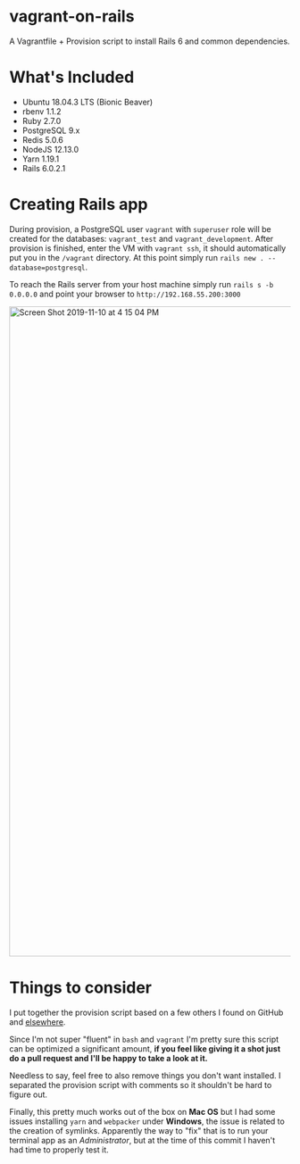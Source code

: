 # vagrant-on-rails
A Vagrantfile + Provision script to install Rails 6 and common dependencies.

# What's Included
- Ubuntu 18.04.3 LTS (Bionic Beaver)
- rbenv 1.1.2
- Ruby 2.7.0
- PostgreSQL 9.x
- Redis 5.0.6
- NodeJS 12.13.0
- Yarn 1.19.1
- Rails 6.0.2.1

# Creating Rails app
During provision, a PostgreSQL user `vagrant` with `superuser` role will be created for the databases: `vagrant_test` and `vagrant_development`. 
After provision is finished, enter the VM with `vagrant ssh`, it should automatically put you in the `/vagrant` directory. At this point simply run `rails new . --database=postgresql`.

To reach the Rails server from your host machine simply run `rails s -b 0.0.0.0` and point your browser to `http://192.168.55.200:3000`

<img width="1165" alt="Screen Shot 2019-11-10 at 4 15 04 PM" src="https://user-images.githubusercontent.com/1434675/68553402-a2a71e00-03d5-11ea-8abd-c20643ad2f1a.png">

# Things to consider
I put together the provision script based on a few others I found on GitHub and [elsewhere](https://gorails.com/setup/ubuntu/18.04).

Since I'm not super "fluent" in `bash` and `vagrant` I'm pretty sure this script can be optimized a significant amount, **if you feel like giving it a shot just do a pull request and I'll be happy to take a look at it.**

Needless to say, feel free to also remove things you don't want installed. I separated the provision script with comments so it shouldn't be hard to figure out.

Finally, this pretty much works out of the box on **Mac OS** but I had some issues installing `yarn` and `webpacker` under **Windows**, the issue is related to the creation of symlinks. Apparently the way to "fix" that is to run your terminal app as an *Administrator*, but at the time of this commit I haven't had time to properly test it.
